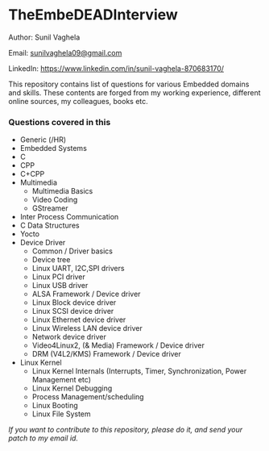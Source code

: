 # TheEmbeDEADInterview

Author: Sunil Vaghela

Email: sunilvaghela09@gmail.com

LinkedIn: https://www.linkedin.com/in/sunil-vaghela-870683170/

This repository contains list of questions for various Embedded domains and skills. These contents are forged from my working experience, different online sources, my colleagues, books etc.

### Questions covered in this
- Generic (/HR)
- Embedded Systems
- C
- CPP
- C+CPP
- Multimedia
  - Multimedia Basics
  - Video Coding
  - GStreamer
- Inter Process Communication
- C Data Structures
- Yocto
- Device Driver
  - Common / Driver basics
  - Device tree
  - Linux UART, I2C,SPI drivers
  - Linux PCI driver
  - Linux USB driver
  - ALSA Framework / Device driver
  - Linux Block device driver
  - Linux SCSI device driver
  - Linux Ethernet device driver
  - Linux Wireless LAN device driver
  - Network device driver
  - Video4Linux2, (& Media) Framework / Device driver
  - DRM (V4L2/KMS) Framework / Device driver
- Linux Kernel
  - Linux Kernel Internals (Interrupts, Timer, Synchronization, Power Management etc)
  - Linux Kernel Debugging
  - Process Management/scheduling
  - Linux Booting
  - Linux File System

_If you want to contribute to this repository, please do it, and send your patch to my email id._
